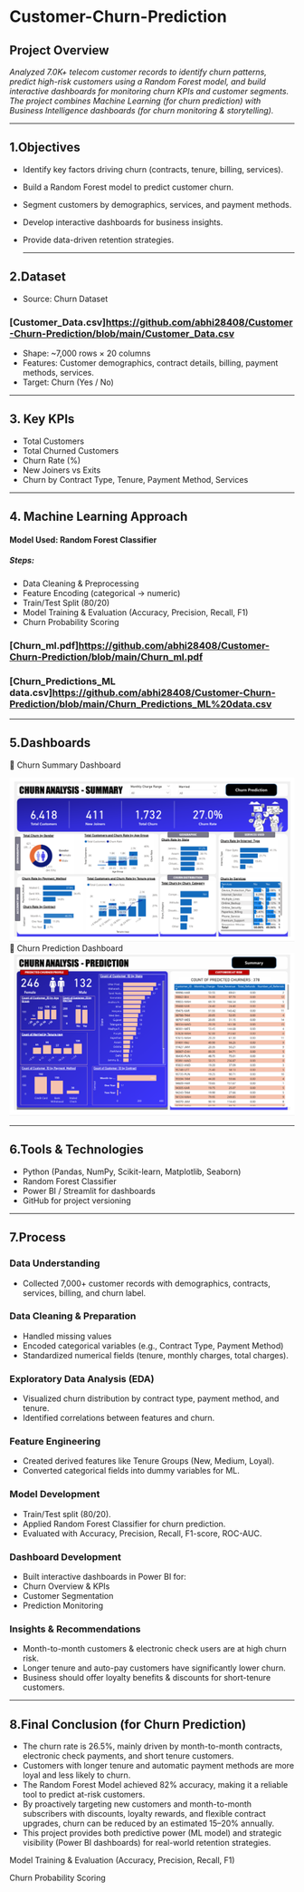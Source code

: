 # Customer-Churn-Prediction
## Project Overview
*Analyzed 7.0K+ telecom customer records to identify churn patterns, predict high-risk customers using a Random Forest model, and build interactive dashboards for monitoring churn KPIs and customer segments.
The project combines Machine Learning (for churn prediction) with Business Intelligence dashboards (for churn monitoring & storytelling).*

 ---
## 1.Objectives
- Identify key factors driving churn (contracts, tenure, billing, services).
- Build a Random Forest model to predict customer churn.
- Segment customers by demographics, services, and payment methods.
- Develop interactive dashboards for business insights.
- Provide data-driven retention strategies.

   ---

## 2.Dataset
- Source: Churn Dataset
 ### [Customer_Data.csv]https://github.com/abhi28408/Customer-Churn-Prediction/blob/main/Customer_Data.csv
- Shape: ~7,000 rows × 20 columns
- Features: Customer demographics, contract details, billing, payment methods, services.
- Target: Churn (Yes / No)

 ---
## 3. Key KPIs
- Total Customers
- Total Churned Customers
- Churn Rate (%)
- New Joiners vs Exits
- Churn by Contract Type, Tenure, Payment Method, Services

 ---
## 4. Machine Learning Approach
#### Model Used: Random Forest Classifier
##### Steps:
- Data Cleaning & Preprocessing
- Feature Encoding (categorical → numeric)
- Train/Test Split (80/20)
- Model Training & Evaluation (Accuracy, Precision, Recall, F1)
- Churn Probability Scoring
### [Churn_ml.pdf]https://github.com/abhi28408/Customer-Churn-Prediction/blob/main/Churn_ml.pdf
### [Churn_Predictions_ML data.csv]https://github.com/abhi28408/Customer-Churn-Prediction/blob/main/Churn_Predictions_ML%20data.csv
 ---
## 5.Dashboards
🔹 Churn Summary Dashboard

![ Churn Summary Dashboard](Dashboard_Images/Churn_summary.png)
🔹 Churn Prediction Dashboard
![ Churn Prediction Dashboard](Dashboard_Images/Churn_Prediction.png)

 ---
## 6.Tools & Technologies
- Python (Pandas, NumPy, Scikit-learn, Matplotlib, Seaborn)
- Random Forest Classifier
- Power BI / Streamlit for dashboards
- GitHub for project versioning

 ---
## 7.Process
### Data Understanding
- Collected 7,000+ customer records with demographics, contracts, services, billing, and churn label.
### Data Cleaning & Preparation
- Handled missing values
- Encoded categorical variables (e.g., Contract Type, Payment Method)
- Standardized numerical fields (tenure, monthly charges, total charges).
### Exploratory Data Analysis (EDA)
- Visualized churn distribution by contract type, payment method, and tenure.
- Identified correlations between features and churn.
### Feature Engineering
- Created derived features like Tenure Groups (New, Medium, Loyal).
- Converted categorical fields into dummy variables for ML.
### Model Development
- Train/Test split (80/20).
- Applied Random Forest Classifier for churn prediction.
- Evaluated with Accuracy, Precision, Recall, F1-score, ROC-AUC.
### Dashboard Development
- Built interactive dashboards in Power BI for:
- Churn Overview & KPIs
- Customer Segmentation
- Prediction Monitoring
### Insights & Recommendations
-  Month-to-month customers & electronic check users are at high churn risk.
- Longer tenure and auto-pay customers have significantly lower churn.
-  Business should offer loyalty benefits & discounts for short-tenure customers.

 ---
## 8.Final Conclusion (for Churn Prediction)
- The churn rate is 26.5%, mainly driven by month-to-month contracts, electronic check payments, and short tenure customers.
- Customers with longer tenure and automatic payment methods are more loyal and less likely to churn.
- The Random Forest Model achieved 82% accuracy, making it a reliable tool to predict at-risk customers.
-  By proactively targeting new customers and month-to-month subscribers with discounts, loyalty rewards, and flexible contract upgrades, churn can be reduced by an estimated 15–20% annually.
- This project provides both predictive power (ML model) and strategic visibility (Power BI dashboards) for real-world retention strategies.

Model Training & Evaluation (Accuracy, Precision, Recall, F1)

Churn Probability Scoring
